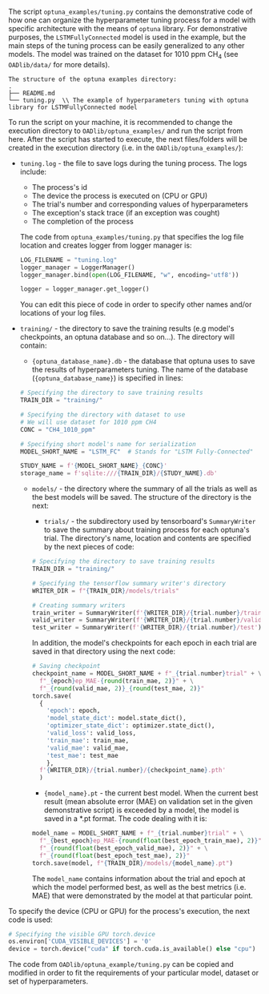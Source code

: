 The script `optuna_examples/tuning.py` contains the demonstrative code of how one can organize the hyperparameter tuning process for a model with specific architecture with the means of `optuna` library.
For demonstrative purposes, the `LSTMFullyConnected` model is used in the example, but the main steps of the tuning process can be easily generalized to any other models. 
The model was trained on the dataset for 1010 ppm CH<sub>4</sub> (see `OADlib/data/` for more details).

```text
The structure of the optuna examples directory:
.
├── README.md
└── tuning.py  \\ The example of hyperparameters tuning with optuna library for LSTMFullyConnected model
```
To run the script on your machine, it is recommended to change the execution directory to `OADlib/optuna_examples/` and run the script from here. After the script has started to execute,
the next files/folders will be created in the execution directory (i.e. in the `OADlib/optuna_examples/`):
* `tuning.log` - the file to save logs during the tuning process. The logs include:
  * The process's id
  * The device the process is executed on (CPU or GPU)
  * The trial's number and corresponding values of hyperparameters
  * The exception's stack trace (if an exception was cought)
  * The completion of the process
  
  The code from `optuna_examples/tuning.py` that specifies the log file location and creates logger from logger manager is:
  ```python
  LOG_FILENAME = "tuning.log"
  logger_manager = LoggerManager()
  logger_manager.bind(open(LOG_FILENAME, "w", encoding='utf8'))
  
  logger = logger_manager.get_logger()
  ```
  You can edit this piece of code in order to specify other names and/or locations of your log files.

* `training/` - the directory to save the training results (e.g model's checkpoints, an optuna database and so on...). The directory will contain:
  * `{optuna_database_name}.db` - the database that optuna uses to save the results of hyperparameters tuning. The name of the database (`{optuna_database_name}`) is specified in lines:
  ```python
  # Specifying the directory to save training results
  TRAIN_DIR = "training/"
  ```
  ```python
  # Specifying the directory with dataset to use
  # We will use dataset for 1010 ppm CH4
  CONC = "CH4_1010_ppm"
  ```
  ```python
  # Specifying short model's name for serialization
  MODEL_SHORT_NAME = "LSTM_FC"  # Stands for "LSTM Fully-Connected"
  ```
  ```python
  STUDY_NAME = f'{MODEL_SHORT_NAME}_{CONC}'
  storage_name = f'sqlite:///{TRAIN_DIR}/{STUDY_NAME}.db'
  ```
  
  * `models/` - the directory where the summary of all the trials as well as the best models will be saved. The structure of the directory is the next:
    * `trials/` - the subdirectory used by tensorboard's `SummaryWriter` to save the summary about training process for each optuna's trial. The directory's name, location and contents are specified
    by the next pieces of code:
    ```python
    # Specifying the directory to save training results
    TRAIN_DIR = "training/"
    
    # Specifying the tensorflow summary writer's directory
    WRITER_DIR = f"{TRAIN_DIR}/models/trials"
    ```
    ```python
    # Creating summary writers
    train_writer = SummaryWriter(f'{WRITER_DIR}/{trial.number}/train')
    valid_writer = SummaryWriter(f'{WRITER_DIR}/{trial.number}/valid')
    test_writer = SummaryWriter(f'{WRITER_DIR}/{trial.number}/test')
    ```

    In addition, the model's checkpoints for each epoch in each trial are saved in that directory using the next code:
    ```python
    # Saving checkpoint
    checkpoint_name = MODEL_SHORT_NAME + f"_{trial.number}trial" + \
      f"_{epoch}ep_MAE-{round(train_mae, 2)}" + \
      f"_{round(valid_mae, 2)}_{round(test_mae, 2)}"
    torch.save(
      {
        'epoch': epoch,
        'model_state_dict': model.state_dict(),
        'optimizer_state_dict': optimizer.state_dict(),
        'valid_loss': valid_loss,
        'train_mae': train_mae,
        'valid_mae': valid_mae,
        'test_mae': test_mae
        },
      f'{WRITER_DIR}/{trial.number}/{checkpoint_name}.pth'
      )
    ```

    * `{model_name}.pt` - the current best model. When the current best result (mean absolute error (MAE) on validation set in the given demonstrative script) is exceeded by a model, the model is saved in a *.pt format.
    The code dealing with it is:
    ```python
    model_name = MODEL_SHORT_NAME + f"_{trial.number}trial" + \
      f"_{best_epoch}ep_MAE-{round(float(best_epoch_train_mae), 2)}" + \
      f"_{round(float(best_epoch_valid_mae), 2)}" + \
      f"_{round(float(best_epoch_test_mae), 2)}"
    torch.save(model, f"{TRAIN_DIR}/models/{model_name}.pt")
    ```
    The `model_name` contains information about the trial and epoch at which the model performed best, as well as the best metrics (i.e. MAE) that were demonstrated by the model at that particular point.

To specify the device (CPU or GPU) for the process's execution, the next code is used:
```python
# Specifying the visible GPU torch.device
os.environ['CUDA_VISIBLE_DEVICES'] = '0'
device = torch.device("cuda" if torch.cuda.is_available() else "cpu")
```

The code from `OADlib/optuna_example/tuning.py` can be copied and modified in order to fit the requirements of your particular model, dataset or set of hyperparameters.
